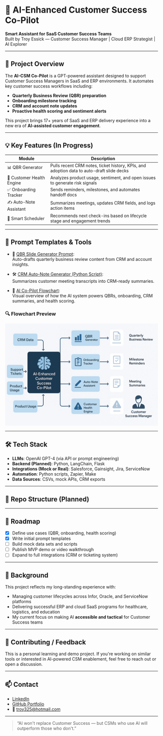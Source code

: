 # 🤖 AI-Enhanced Customer Success Co-Pilot

**Smart Assistant for SaaS Customer Success Teams**  
Built by Troy Essick — Customer Success Manager | Cloud ERP Strategist | AI Explorer

---

## 🧭 Project Overview

The **AI-CSM Co-Pilot** is a GPT-powered assistant designed to support Customer Success Managers in SaaS and ERP environments. It automates key customer success workflows including:

- **Quarterly Business Review (QBR) preparation**
- **Onboarding milestone tracking**
- **CRM and account note updates**
- **Proactive health scoring and sentiment alerts**

This project brings 17+ years of SaaS and ERP delivery experience into a new era of **AI-assisted customer engagement**.

---

## 💡 Key Features (In Progress)

| Module | Description |
|--------|-------------|
| 📊 QBR Generator | Pulls recent CRM notes, ticket history, KPIs, and adoption data to auto-draft slide decks |
| 🚦 Customer Health Engine | Analyzes product usage, sentiment, and open issues to generate risk signals |
| ✅ Onboarding Tracker | Sends reminders, milestones, and automates handoff docs |
| ✍️ Auto-Note Assistant | Summarizes meetings, updates CRM fields, and logs action items |
| 📅 Smart Scheduler | Recommends next check-ins based on lifecycle stage and engagement trends |

---

## 🧠 Prompt Templates & Tools

- 🔹 [QBR Slide Generator Prompt](./prompts/qbr_slide_generator.md):  
  Auto-drafts quarterly business review content from CRM and account insights.

- 🛠️ [CRM Auto-Note Generator (Python Script)](./scripts/crm_auto_note_generator.py):  
  Summarizes customer meeting transcripts into CRM-ready summaries.

- 🧭 [AI Co-Pilot Flowchart](./docs/ai_csm_flowchart.png):  
  Visual overview of how the AI system powers QBRs, onboarding, CRM summaries, and health scoring.

### 🔍 Flowchart Preview

![AI Co-Pilot Flowchart](./docs/ai_csm_flowchart.png)

---

## 🛠️ Tech Stack

- **LLMs**: OpenAI GPT-4 (via API or prompt engineering)
- **Backend (Planned)**: Python, LangChain, Flask
- **Integrations (Mock or Real)**: Salesforce, Gainsight, Jira, ServiceNow
- **Automation**: Python scripts, Zapier, Make
- **Data Sources**: CSVs, mock APIs, CRM exports

---

## 📁 Repo Structure (Planned)


---

## 🚀 Roadmap

- [x] Define use cases (QBR, onboarding, health scoring)
- [x] Write initial prompt templates
- [ ] Build mock data sets and scripts
- [ ] Publish MVP demo or video walkthrough
- [ ] Expand to full integrations (CRM or ticketing system)

---

## 📄 Background

This project reflects my long-standing experience with:
- Managing customer lifecycles across Infor, Oracle, and ServiceNow platforms
- Delivering successful ERP and cloud SaaS programs for healthcare, logistics, and education
- My current focus on making AI **accessible and tactical** for Customer Success teams

---

## 🙌 Contributing / Feedback

This is a personal learning and demo project. If you're working on similar tools or interested in AI-powered CSM enablement, feel free to reach out or open a discussion.

---

## 📫 Contact

- [LinkedIn](https://www.linkedin.com/in/troy-essick/)
- [GitHub Portfolio](https://troyessick.github.io/troy-essick-portfolio/)
- 📧 troy325@hotmail.com

---

> “AI won't replace Customer Success — but CSMs who use AI will outperform those who don't.”

